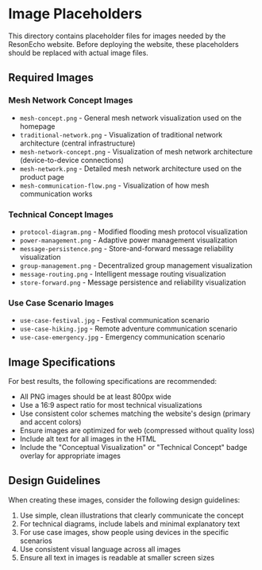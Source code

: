 # Image Placeholders

This directory contains placeholder files for images needed by the ResonEcho website. Before deploying the website, these placeholders should be replaced with actual image files.

## Required Images

### Mesh Network Concept Images
- `mesh-concept.png` - General mesh network visualization used on the homepage
- `traditional-network.png` - Visualization of traditional network architecture (central infrastructure)
- `mesh-network-concept.png` - Visualization of mesh network architecture (device-to-device connections)
- `mesh-network.png` - Detailed mesh network architecture used on the product page
- `mesh-communication-flow.png` - Visualization of how mesh communication works

### Technical Concept Images
- `protocol-diagram.png` - Modified flooding mesh protocol visualization
- `power-management.png` - Adaptive power management visualization
- `message-persistence.png` - Store-and-forward message reliability visualization
- `group-management.png` - Decentralized group management visualization
- `message-routing.png` - Intelligent message routing visualization
- `store-forward.png` - Message persistence and reliability visualization

### Use Case Scenario Images
- `use-case-festival.jpg` - Festival communication scenario
- `use-case-hiking.jpg` - Remote adventure communication scenario
- `use-case-emergency.jpg` - Emergency communication scenario

## Image Specifications

For best results, the following specifications are recommended:

- All PNG images should be at least 800px wide
- Use a 16:9 aspect ratio for most technical visualizations
- Use consistent color schemes matching the website's design (primary and accent colors)
- Ensure images are optimized for web (compressed without quality loss)
- Include alt text for all images in the HTML
- Include the "Conceptual Visualization" or "Technical Concept" badge overlay for appropriate images

## Design Guidelines

When creating these images, consider the following design guidelines:

1. Use simple, clean illustrations that clearly communicate the concept
2. For technical diagrams, include labels and minimal explanatory text
3. For use case images, show people using devices in the specific scenarios
4. Use consistent visual language across all images
5. Ensure all text in images is readable at smaller screen sizes
